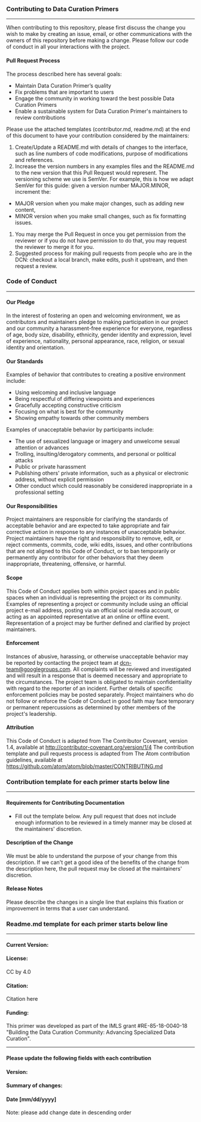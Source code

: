 ### Contributing to Data Curation Primers
_________
When contributing to this repository, please first discuss the change you wish to make by creating an issue, email, or other communications with the owners of this repository before making a change.
Please follow our code of conduct in all your interactions with the project.
#### Pull Request Process

The process described here has several goals:
- Maintain Data Curation Primer’s quality
- Fix problems that are important to users
- Engage the community in working toward the best possible Data Curation Primers
- Enable a sustainable system for Data Curation Primer's maintainers to review contributions

Please use the attached templates (contributor.md, readme.md) at the end of this document to have your contribution considered by the maintainers:
1. Create/Update a README.md with details of changes to the interface, such as  line numbers of code modifications, purpose of modifications and references.
1. Increase the version numbers in any examples files and the README.md to the new version that this Pull Request would represent. The versioning scheme we use is SemVer. For example, this is how we adapt SemVer for this guide: given a version number MAJOR.MINOR, increment the:
  + MAJOR version when you make major changes, such as adding new content,
  + MINOR version when you make small changes, such as fix formatting issues.
1. You may merge the Pull Request in once you get permission from the reviewer or if you do not have permission to do that, you may request the reviewer to merge it for you.
1. Suggested process for making pull requests from people who are in the DCN: checkout a local branch, make edits, push it upstream, and then request a review.

### Code of Conduct
_____
#### Our Pledge
In the interest of fostering an open and welcoming environment, we as contributors and maintainers pledge to making participation in our project and our community a harassment-free experience for everyone, regardless of age, body size, disability, ethnicity, gender identity and expression, level of experience, nationality, personal appearance, race, religion, or sexual identity and orientation.
#### Our Standards
Examples of behavior that contributes to creating a positive environment include:
- Using welcoming and inclusive language
- Being respectful of differing viewpoints and experiences
- Gracefully accepting constructive criticism
- Focusing on what is best for the community
- Showing empathy towards other community members

Examples of unacceptable behavior by participants include:
- The use of sexualized language or imagery and unwelcome sexual attention or advances
- Trolling, insulting/derogatory comments, and personal or political attacks
- Public or private harassment
- Publishing others' private information, such as a physical or electronic address, without explicit permission
- Other conduct which could reasonably be considered inappropriate in a professional setting

#### Our Responsibilities
Project maintainers are responsible for clarifying the standards of acceptable behavior and are expected to take appropriate and fair corrective action in response to any instances of unacceptable behavior.
Project maintainers have the right and responsibility to remove, edit, or reject comments, commits, code, wiki edits, issues, and other contributions that are not aligned to this Code of Conduct, or to ban temporarily or permanently any contributor for other behaviors that they deem inappropriate, threatening, offensive, or harmful.
#### Scope
This Code of Conduct applies both within project spaces and in public spaces when an individual is representing the project or its community. Examples of representing a project or community include using an official project e-mail address, posting via an official social media account, or acting as an appointed representative at an online or offline event. Representation of a project may be further defined and clarified by project maintainers.
#### Enforcement
Instances of abusive, harassing, or otherwise unacceptable behavior may be reported by contacting the project team at dcn-team@googlegroups.com. All complaints will be reviewed and investigated and will result in a response that is deemed necessary and appropriate to the circumstances. The project team is obligated to maintain confidentiality with regard to the reporter of an incident. Further details of specific enforcement policies may be posted separately.
Project maintainers who do not follow or enforce the Code of Conduct in good faith may face temporary or permanent repercussions as determined by other members of the project's leadership.
#### Attribution
This Code of Conduct is adapted from The Contributor Covenant, version 1.4, available at http://contributor-covenant.org/version/1/4
The contribution template and pull requests process is adapted from The Atom contribution guidelines, available at https://github.com/atom/atom/blob/master/CONTRIBUTING.md


### Contribution template for each primer starts below line
________________
#### Requirements for Contributing Documentation

* Fill out the template below. Any pull request that does not include enough information to be reviewed in a timely manner may be closed at the maintainers' discretion.

#### Description of the Change



We must be able to understand the purpose of your change from this description. If we can't get a good idea of the benefits of the change from the description here, the pull request may be closed at the maintainers' discretion.



#### Release Notes



Please describe the changes in a single line that explains this fixation or improvement in terms that a user can understand.





### Readme.md template for each primer starts below line
---

#### Current Version:

#### License:



CC by 4.0


#### Citation:


Citation here


#### Funding:


This primer was developed as part of the IMLS grant #RE-85-18-0040-18 "Building the Data Curation Community: Advancing Specialized Data Curation".


_____________

#### Please update the following fields with each contribution


#### Version:


#### Summary of changes:


#### Date [mm/dd/yyyy]

Note: please add change date in descending order
